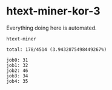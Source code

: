 # htext-miner-kor-3

Everything doing here is automated.

```
htext-miner

total: 178/4514 (3.9432875498449267%)

job0: 31
job1: 32
job2: 46
job3: 34
job4: 35
```
